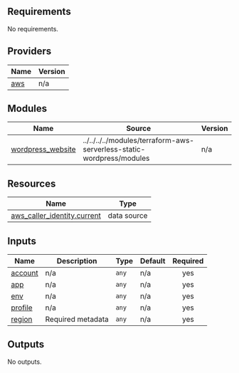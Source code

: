 ## Requirements

No requirements.

## Providers

| Name | Version |
|------|---------|
| <a name="provider_aws"></a> [aws](#provider\_aws) | n/a |

## Modules

| Name | Source | Version |
|------|--------|---------|
| <a name="module_wordpress_website"></a> [wordpress\_website](#module\_wordpress\_website) | ../../../../modules/terraform-aws-serverless-static-wordpress/modules | n/a |

## Resources

| Name | Type |
|------|------|
| [aws_caller_identity.current](https://registry.terraform.io/providers/hashicorp/aws/latest/docs/data-sources/caller_identity) | data source |

## Inputs

| Name | Description | Type | Default | Required |
|------|-------------|------|---------|:--------:|
| <a name="input_account"></a> [account](#input\_account) | n/a | `any` | n/a | yes |
| <a name="input_app"></a> [app](#input\_app) | n/a | `any` | n/a | yes |
| <a name="input_env"></a> [env](#input\_env) | n/a | `any` | n/a | yes |
| <a name="input_profile"></a> [profile](#input\_profile) | n/a | `any` | n/a | yes |
| <a name="input_region"></a> [region](#input\_region) | Required metadata | `any` | n/a | yes |

## Outputs

No outputs.
